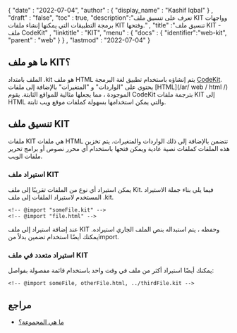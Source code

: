 {
  "date" : "2022-07-04",
  "author" : {
    "display_name" : "Kashif Iqbal"
} ,
  "draft" : "false",
  "toc" : true,
  "description":"تعرف على تنسيق ملف KIT وواجهات برمجة التطبيقات التي يمكنها إنشاء ملفات KIT وفتحها." ,
  "title" :"تنسيق ملف KIT - ملف CodeKit" ,
  "linktitle" : "KIT",
  "menu" : {
    "docs" : {
      "identifier":"web-kit",
      "parent" : "web"
}
} ,
  "lastmod" : "2022-07-04"
}

## ما هو ملف KIT؟

الملف بامتداد .kit هو ملف HTML يتم إنشاؤه باستخدام تطبيق لغة البرمجة [CodeKit](https://codekitapp.com/). يحتوي على "الواردات" و "المتغيرات" بالإضافة إلى ملفات [HTML](/ar/ web / html /) الموجودة ، مما يجعلها مثالية للمواقع الثابتة. يقوم CodeKit بترجمة ملفات KIT إلى HTML والتي يمكن استخدامها بسهولة كملفات موقع ويب ثابتة.

## تنسيق ملف KIT

ملفات KIT هي ملفات HTML تتضمن بالإضافة إلى ذلك الواردات والمتغيرات. يتم تخزين هذه الملفات كملفات نصية عادية ويمكن فتحها باستخدام أي محرر نصوص أو برامج تحرير ملفات الويب.

### استيراد ملف KIT

يمكن استيراد أي نوع من الملفات تقريبًا إلى ملف Kit. فيما يلي بناء جملة الاستيراد المستخدم لاستيراد الملفات إلى ملف .kit.

```
<!-- @import "someFile.kit" -->
<!-- @import "file.html" -->
```

عند إضافة استيراد إلى ملف KIT وحفظه ، يتم استبداله بنص الملف الجاري استيراده. يمكنك أيضًا استخدام تضمين بدلاً منimport.

### استيراد متعدد في ملف KIT

يمكنك أيضًا استيراد أكثر من ملف في وقت واحد باستخدام قائمة مفصولة بفواصل:

```
<!-- @import someFile, otherFile.html, ../thirdFile.kit -->
```

## مراجع

* [ما هي المجموعة؟](https://codekitapp.com/help/kit/)


